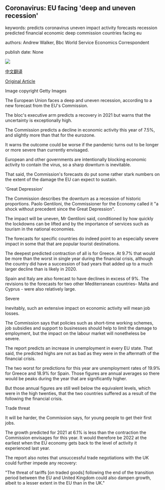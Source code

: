 ## Coronavirus: EU facing 'deep and uneven recession'

keywords: predicts coronavirus uneven impact activity forecasts recession predicted financial economic deep commission countries facing eu

authors: Andrew Walker, Bbc World Service Economics Correspondent

publish date: None

![](https://ichef.bbci.co.uk/news/1024/branded_news/D862/production/_111649355_basquegloves.jpg)

[中文翻译](Coronavirus%3A%20EU%20facing%20%27deep%20and%20uneven%20recession%27_zh.md)

[Original Article](https://www.bbc.com/news/business-52557191)

Image copyright Getty Images

The European Union faces a deep and uneven recession, according to a new forecast from the EU's Commission.

The bloc's executive arm predicts a recovery in 2021 but warns that the uncertainty is exceptionally high.

The Commission predicts a decline in economic activity this year of 7.5%, and slightly more than that for the eurozone.

It warns the outcome could be worse if the pandemic turns out to be longer or more severe than currently envisaged.

European and other governments are intentionally blocking economic activity to contain the virus, so a sharp downturn is inevitable.

That said, the Commission's forecasts do put some rather stark numbers on the extent of the damage the EU can expect to sustain.

'Great Depression'

The Commission describes the downturn as a recession of historic proportions. Paolo Gentiloni, the Commissioner for the Economy called it "a shock without precedent since the Great Depression".

The impact will be uneven, Mr Gentiloni said, conditioned by how quickly the lockdowns can be lifted and by the importance of services such as tourism in the national economies.

The forecasts for specific countries do indeed point to an especially severe impact in some that that are popular tourist destinations.

The deepest predicted contraction of all is for Greece. At 9.7% that would be more than the worst in single year during the financial crisis, although the country did have a succession of bad years that added up to a much larger decline than is likely in 2020.

Spain and Italy are also forecast to have declines in excess of 9%. The revisions to the forecasts for two other Mediterranean countries- Malta and Cyprus - were also relatively large.

Severe

Inevitably, such an extensive impact on economic activity will mean job losses.

The Commission says that policies such as short-time working schemes, job subsidies and support to businesses should help to limit the damage to employment, but the impact on the labour market will nonetheless be severe.

The report predicts an increase in unemployment in every EU state. That said, the predicted highs are not as bad as they were in the aftermath of the financial crisis.

The two worst for predictions for this year are unemployment rates of 19.9% for Greece and 18.9% for Spain. Those figures are annual averages so there would be peaks during the year that are significantly higher.

But those annual figures are still well below the equivalent levels, which were in the high twenties, that the two countries suffered as a result of the following the financial crisis.

Trade threat

It will be harder, the Commission says, for young people to get their first jobs.

The growth predicted for 2021 at 6.1% is less than the contraction the Commission envisages for this year. It would therefore be 2022 at the earliest when the EU economy gets back to the level of activity it experienced last year.

The report also notes that unsuccessful trade negotiations with the UK could further impede any recovery:

"The threat of tariffs [on traded goods] following the end of the transition period between the EU and United Kingdom could also dampen growth, albeit to a lesser extent in the EU than in the UK."